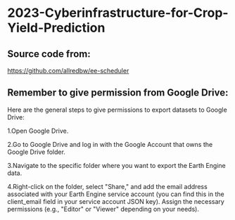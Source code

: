 # 2023-Cyberinfrastructure-for-Crop-Yield-Prediction

## Source code from: 

https://github.com/allredbw/ee-scheduler

## Remember to give permission from Google Drive:

Here are the general steps to give permissions to export datasets to Google Drive:

1.Open Google Drive.

2.Go to Google Drive and log in with the Google Account that owns the Google Drive folder.

3.Navigate to the specific folder where you want to export the Earth Engine data.

4.Right-click on the folder, select "Share," and add the email address associated with your Earth Engine service account (you can find this in the client_email field in your service account JSON key). Assign the necessary permissions (e.g., "Editor" or "Viewer" depending on your needs).
